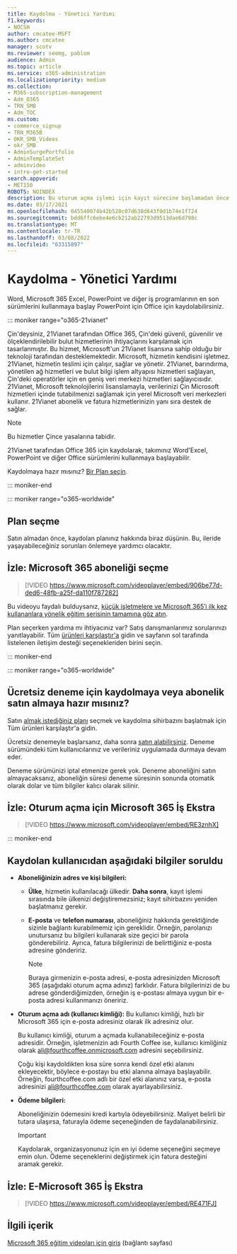 ```yaml
---
title: Kaydolma - Yönetici Yardımı
f1.keywords:
- NOCSH
author: cmcatee-MSFT
ms.author: cmcatee
manager: scotv
ms.reviewer: seemg, pablom
audience: Admin
ms.topic: article
ms.service: o365-administration
ms.localizationpriority: medium
ms.collection:
- M365-subscription-management
- Adm_O365
- TRN_SMB
- Adm_TOC
ms.custom:
- commerce_signup
- TRN_M365B
- OKR_SMB_Videos
- okr_SMB
- AdminSurgePortfolio
- AdminTemplateSet
- adminvideo
- intro-get-started
search.appverid:
- MET150
ROBOTS: NOINDEX
description: Bu oturum açma işlemi için kayıt sürecine başlamadan önce neleri Office 365.
ms.date: 03/17/2021
ms.openlocfilehash: 045540074b42b528c07d638d643f0d1b74e1f724
ms.sourcegitcommit: bdd6ffc6ebe4e6cb212ab22793d9513dae6d798c
ms.translationtype: MT
ms.contentlocale: tr-TR
ms.lasthandoff: 03/08/2022
ms.locfileid: "63315897"
---
```

# <a name="how-to-sign-up---admin-help"></a>Kaydolma - Yönetici Yardımı

Word, Microsoft 365 Excel, PowerPoint ve diğer iş programlarının en son sürümlerini kullanmaya başlay PowerPoint için Office için kaydolabilirsiniz.

::: moniker range="o365-21vianet"

Çin'deysiniz, 21Vianet tarafından Office 365, Çin'deki güvenli, güvenilir ve ölçeklendirilebilir bulut hizmetlerinin  ihtiyaçlarını karşılamak için tasarlanmıştır. Bu hizmet, Microsoft'un 21Vianet lisansına sahip olduğu bir teknoloji tarafından desteklemektedir. Microsoft, hizmetin kendisini işletmez. 21Vianet, hizmetin teslimi için çalışır, sağlar ve yönetir. 21Vianet, barındırma, yönetilen ağ hizmetleri ve bulut bilgi işlem altyapısı hizmetleri sağlayan, Çin'deki operatörler için en geniş veri merkezi hizmetleri sağlayıcısıdır. 21Vianet, Microsoft teknolojilerini lisanslamayla, verilerinizi Çin Microsoft hizmetleri içinde tutabilmenizi sağlamak için yerel Microsoft veri merkezleri kullanır. 21Vianet abonelik ve fatura hizmetlerinizin yanı sıra destek de sağlar.
  
> [!NOTE]
> Bu hizmetler Çince yasalarına tabidir.
  
21Vianet tarafından Office 365 için kaydolarak, takımınız Word'Excel, PowerPoint ve diğer Office sürümlerini kullanmaya başlayabilir.
  
Kaydolmaya hazır mısınız? [Bir Plan seçin](https://products.office.com/zh-cn/business/compare-office-365-for-business-plans).
  
::: moniker-end

::: moniker range="o365-worldwide"
## <a name="choose-a-plan"></a>Plan seçme

Satın almadan önce, kaydolan planınız hakkında biraz düşünin. Bu, ileride yaşayabileceğiniz sorunları önlemeye yardımcı olacaktır.

## <a name="watch-choose-a-microsoft-365-subscription"></a>İzle: Microsoft 365 aboneliği seçme

> [!VIDEO https://www.microsoft.com/videoplayer/embed/906be77d-ded6-48fb-a25f-da110f787282]

Bu videoyu faydalı bulduysanız, [küçük işletmelere ve Microsoft 365’i ilk kez kullananlara yönelik eğitim serisinin tamamına göz atın](../../business-video/index.yml).

Plan seçerken yardıma mı ihtiyacınız var? Satış danışmanlarımız sorularınızı yanıtlayabilir. Tüm [ürünleri karşılaştır'a](https://products.office.com/compare-all-microsoft-office-products?tab=2) gidin ve sayfanın sol tarafında listelenen iletişim desteği seçenekleriden birini seçin.
  
::: moniker-end

::: moniker range="o365-worldwide"

## <a name="ready-to-sign-up-for-a-free-trial-or-buy-a-subscription"></a>Ücretsiz deneme için kaydolmaya veya abonelik satın almaya hazır mısınız?

Satın [almak istediğiniz planı](https://products.office.com/compare-all-microsoft-office-products?tab=2) seçmek ve kaydolma sihirbazını başlatmak için Tüm ürünleri karşılaştır'a gidin. 
  
Ücretsiz denemeyle başlarsanız, daha sonra [satın alabilirsiniz](../../commerce/try-or-buy-microsoft-365.md). Deneme sürümündeki tüm kullanıcılarınız ve verileriniz uygulamada durmaya devam eder.
  
Deneme sürümünizi iptal etmenize gerek yok. Deneme aboneliğini satın almayacaksanız, aboneliğin süresi deneme süresinin sonunda otomatik olarak dolar ve tüm bilgiler kalıcı olarak silinir.

## <a name="watch-sign-up-for-microsoft-365-business-premium"></a>İzle: Oturum açma için Microsoft 365 İş Ekstra

> [!VIDEO https://www.microsoft.com/videoplayer/embed/RE3znhX]

::: moniker-end

## <a name="youll-be-asked-for-the-following-information-when-you-sign-up"></a>Kaydolan kullanıcıdan aşağıdaki bilgiler soruldu

- **Aboneliğinizin adres ve kişi bilgileri:**

  - **Ülke**, hizmetin kullanılacağı ülkedir. **Daha sonra**, kayıt işlemi sırasında bile ülkenizi değiştiremezsiniz; kayıt sihirbazını yeniden başlatmanız gerekir.

  - **E-posta** ve **telefon numarası**, aboneliğiniz hakkında gerektiğinde sizinle bağlantı kurabilmemiz için gereklidir. Örneğin, parolanızı unutursanız bu bilgileri kullanarak size geçici bir parola gönderebiliriz. Ayrıca, fatura bilgilerinizi de belirttiğiniz e-posta adresine göndeririz.

    > [!NOTE]
    > Buraya girmenizin e-posta adresi, e-posta adresinizden Microsoft 365 (aşağıdaki oturum açma adınız) farklıdır. Fatura bilgilerinizi de bu adrese gönderdiğimizden, örneğin iş e-postası almaya uygun bir e-posta adresi kullanmanızı öneririz.
  
- **Oturum açma adı (kullanıcı kimliği):** Bu kullanıcı kimliği, hızlı bir Microsoft 365 için e-posta adresiniz olarak ilk adresiniz olur.

    Bu kullanıcı kimliği, oturum a açmada kullanabileceğiniz e-posta adresidir. Örneğin, işletmenizin adı Fourth Coffee ise, kullanıcı kimliğiniz olarak ali@fourthcoffee.onmicrosoft.com adresini seçebilirsiniz.

    Çoğu kişi kaydoldikten kısa süre sonra kendi özel etki alanını ekleyecektir, böylece e-postayı bu etki alanına almaya başlayabilir. Örneğin, fourthcoffee.com adlı bir özel etki alanınız varsa, e-posta adresinizi ali@fourthcoffee.com olarak ayarlayabilirsiniz.

- **Ödeme bilgileri:**

    Aboneliğinizin ödemesini kredi kartıyla ödeyebilirsiniz. Maliyet belirli bir tutara ulaşırsa, faturayla ödeme seçeneğinden de faydalanabilirsiniz.

    > [!IMPORTANT]
    >  Kaydolarak, organizasyonunuz için en iyi ödeme seçeneğini seçmeye emin olun. Ödeme seçeneklerini değiştirmek için fatura desteğini aramak gerekir.

## <a name="watch-set-up-microsoft-365-business-premium"></a>İzle: E-Microsoft 365 İş Ekstra

> [!VIDEO https://www.microsoft.com/videoplayer/embed/RE471FJ]

## <a name="related-content"></a>İlgili içerik

[Microsoft 365 eğitim videoları için giriş](../../business-video/index.yml) (bağlantı sayfası)
